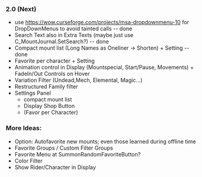 ### 2.0 (Next)
- use https://wow.curseforge.com/projects/msa-dropdownmenu-10 for DropDownMenus to avoid tainted calls -- done
- Search Text also in Extra Texts (maybe just use C_MountJournal.SetSearch?) -- done
- Compact mount list (Long Names as Oneliner -> Shorten) + Setting -- done
- Favorite per character + Setting
- Animation control in Display (Mountspecial, Start/Pause, Movements) + FadeIn/Out Controls on Hover
- Variation Filter (Undead,Mech, Elemental, Magic...)
- Restructured Family filter
- Settings Panel
  - compact mount list
  - Display Shop Button
  - (Favor per Character)

### More Ideas:
- Option: Autofavorite new mounts; even those learned during offline time
- Favorite Groups / Custom Filter Groups
- Favorite Menu at SummonRandomFavoriteButton?
- Color Filter
- Show Rider/Character in Display